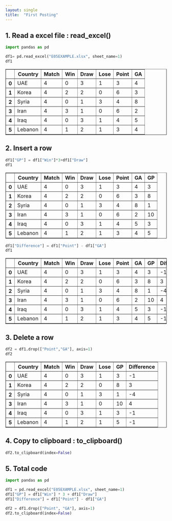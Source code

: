 ```yaml
---
layout: single
title:  "First Posting"
---
```


## 1. Read a excel file : read_excel()


```python
import pandas as pd

df1= pd.read_excel("E05EXAMPLE.xlsx", sheet_name=1)
df1
```




<div>
<style scoped>
    .dataframe tbody tr th:only-of-type {
        vertical-align: middle;
    }

    .dataframe tbody tr th {
        vertical-align: top;
    }

    .dataframe thead th {
        text-align: right;
    }
</style>
<table border="1" class="dataframe">
  <thead>
    <tr style="text-align: right;">
      <th></th>
      <th>Country</th>
      <th>Match</th>
      <th>Win</th>
      <th>Draw</th>
      <th>Lose</th>
      <th>Point</th>
      <th>GA</th>
    </tr>
  </thead>
  <tbody>
    <tr>
      <th>0</th>
      <td>UAE</td>
      <td>4</td>
      <td>0</td>
      <td>3</td>
      <td>1</td>
      <td>3</td>
      <td>4</td>
    </tr>
    <tr>
      <th>1</th>
      <td>Korea</td>
      <td>4</td>
      <td>2</td>
      <td>2</td>
      <td>0</td>
      <td>6</td>
      <td>3</td>
    </tr>
    <tr>
      <th>2</th>
      <td>Syria</td>
      <td>4</td>
      <td>0</td>
      <td>1</td>
      <td>3</td>
      <td>4</td>
      <td>8</td>
    </tr>
    <tr>
      <th>3</th>
      <td>Iran</td>
      <td>4</td>
      <td>3</td>
      <td>1</td>
      <td>0</td>
      <td>6</td>
      <td>2</td>
    </tr>
    <tr>
      <th>4</th>
      <td>Iraq</td>
      <td>4</td>
      <td>0</td>
      <td>3</td>
      <td>1</td>
      <td>4</td>
      <td>5</td>
    </tr>
    <tr>
      <th>5</th>
      <td>Lebanon</td>
      <td>4</td>
      <td>1</td>
      <td>2</td>
      <td>1</td>
      <td>3</td>
      <td>4</td>
    </tr>
  </tbody>
</table>
</div>



## 2. Insert a row


```python
df1["GP"] = df1["Win"]*3+df1["Draw"]
df1
```




<div>
<style scoped>
    .dataframe tbody tr th:only-of-type {
        vertical-align: middle;
    }

    .dataframe tbody tr th {
        vertical-align: top;
    }

    .dataframe thead th {
        text-align: right;
    }
</style>
<table border="1" class="dataframe">
  <thead>
    <tr style="text-align: right;">
      <th></th>
      <th>Country</th>
      <th>Match</th>
      <th>Win</th>
      <th>Draw</th>
      <th>Lose</th>
      <th>Point</th>
      <th>GA</th>
      <th>GP</th>
    </tr>
  </thead>
  <tbody>
    <tr>
      <th>0</th>
      <td>UAE</td>
      <td>4</td>
      <td>0</td>
      <td>3</td>
      <td>1</td>
      <td>3</td>
      <td>4</td>
      <td>3</td>
    </tr>
    <tr>
      <th>1</th>
      <td>Korea</td>
      <td>4</td>
      <td>2</td>
      <td>2</td>
      <td>0</td>
      <td>6</td>
      <td>3</td>
      <td>8</td>
    </tr>
    <tr>
      <th>2</th>
      <td>Syria</td>
      <td>4</td>
      <td>0</td>
      <td>1</td>
      <td>3</td>
      <td>4</td>
      <td>8</td>
      <td>1</td>
    </tr>
    <tr>
      <th>3</th>
      <td>Iran</td>
      <td>4</td>
      <td>3</td>
      <td>1</td>
      <td>0</td>
      <td>6</td>
      <td>2</td>
      <td>10</td>
    </tr>
    <tr>
      <th>4</th>
      <td>Iraq</td>
      <td>4</td>
      <td>0</td>
      <td>3</td>
      <td>1</td>
      <td>4</td>
      <td>5</td>
      <td>3</td>
    </tr>
    <tr>
      <th>5</th>
      <td>Lebanon</td>
      <td>4</td>
      <td>1</td>
      <td>2</td>
      <td>1</td>
      <td>3</td>
      <td>4</td>
      <td>5</td>
    </tr>
  </tbody>
</table>
</div>




```python
df1["Difference"] = df1["Point"] - df1["GA"]
df1
```




<div>
<style scoped>
    .dataframe tbody tr th:only-of-type {
        vertical-align: middle;
    }

    .dataframe tbody tr th {
        vertical-align: top;
    }

    .dataframe thead th {
        text-align: right;
    }
</style>
<table border="1" class="dataframe">
  <thead>
    <tr style="text-align: right;">
      <th></th>
      <th>Country</th>
      <th>Match</th>
      <th>Win</th>
      <th>Draw</th>
      <th>Lose</th>
      <th>Point</th>
      <th>GA</th>
      <th>GP</th>
      <th>Difference</th>
    </tr>
  </thead>
  <tbody>
    <tr>
      <th>0</th>
      <td>UAE</td>
      <td>4</td>
      <td>0</td>
      <td>3</td>
      <td>1</td>
      <td>3</td>
      <td>4</td>
      <td>3</td>
      <td>-1</td>
    </tr>
    <tr>
      <th>1</th>
      <td>Korea</td>
      <td>4</td>
      <td>2</td>
      <td>2</td>
      <td>0</td>
      <td>6</td>
      <td>3</td>
      <td>8</td>
      <td>3</td>
    </tr>
    <tr>
      <th>2</th>
      <td>Syria</td>
      <td>4</td>
      <td>0</td>
      <td>1</td>
      <td>3</td>
      <td>4</td>
      <td>8</td>
      <td>1</td>
      <td>-4</td>
    </tr>
    <tr>
      <th>3</th>
      <td>Iran</td>
      <td>4</td>
      <td>3</td>
      <td>1</td>
      <td>0</td>
      <td>6</td>
      <td>2</td>
      <td>10</td>
      <td>4</td>
    </tr>
    <tr>
      <th>4</th>
      <td>Iraq</td>
      <td>4</td>
      <td>0</td>
      <td>3</td>
      <td>1</td>
      <td>4</td>
      <td>5</td>
      <td>3</td>
      <td>-1</td>
    </tr>
    <tr>
      <th>5</th>
      <td>Lebanon</td>
      <td>4</td>
      <td>1</td>
      <td>2</td>
      <td>1</td>
      <td>3</td>
      <td>4</td>
      <td>5</td>
      <td>-1</td>
    </tr>
  </tbody>
</table>
</div>



## 3. Delete a row


```python
df2 = df1.drop(["Point","GA"], axis=1)
df2
```




<div>
<style scoped>
    .dataframe tbody tr th:only-of-type {
        vertical-align: middle;
    }

    .dataframe tbody tr th {
        vertical-align: top;
    }

    .dataframe thead th {
        text-align: right;
    }
</style>
<table border="1" class="dataframe">
  <thead>
    <tr style="text-align: right;">
      <th></th>
      <th>Country</th>
      <th>Match</th>
      <th>Win</th>
      <th>Draw</th>
      <th>Lose</th>
      <th>GP</th>
      <th>Difference</th>
    </tr>
  </thead>
  <tbody>
    <tr>
      <th>0</th>
      <td>UAE</td>
      <td>4</td>
      <td>0</td>
      <td>3</td>
      <td>1</td>
      <td>3</td>
      <td>-1</td>
    </tr>
    <tr>
      <th>1</th>
      <td>Korea</td>
      <td>4</td>
      <td>2</td>
      <td>2</td>
      <td>0</td>
      <td>8</td>
      <td>3</td>
    </tr>
    <tr>
      <th>2</th>
      <td>Syria</td>
      <td>4</td>
      <td>0</td>
      <td>1</td>
      <td>3</td>
      <td>1</td>
      <td>-4</td>
    </tr>
    <tr>
      <th>3</th>
      <td>Iran</td>
      <td>4</td>
      <td>3</td>
      <td>1</td>
      <td>0</td>
      <td>10</td>
      <td>4</td>
    </tr>
    <tr>
      <th>4</th>
      <td>Iraq</td>
      <td>4</td>
      <td>0</td>
      <td>3</td>
      <td>1</td>
      <td>3</td>
      <td>-1</td>
    </tr>
    <tr>
      <th>5</th>
      <td>Lebanon</td>
      <td>4</td>
      <td>1</td>
      <td>2</td>
      <td>1</td>
      <td>5</td>
      <td>-1</td>
    </tr>
  </tbody>
</table>
</div>



## 4. Copy to clipboard : to_clipboard()


```python
df2.to_clipboard(index=False)
```

## 5. Total code


```python
import pandas as pd

df1 = pd.read_excel("E05EXAMPLE.xlsx", sheet_name=1)
df1["GP"] = df1["Win"] * 3 + df1["Draw"]
df1["Difference"] = df1["Point"] - df1["GA"]

df2 = df1.drop(["Point", "GA"], axis=1)
df2.to_clipboard(index=False)

```
